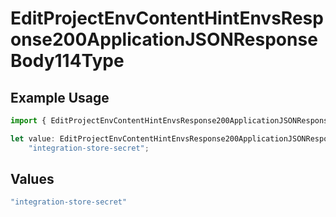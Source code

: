 # EditProjectEnvContentHintEnvsResponse200ApplicationJSONResponseBody114Type

## Example Usage

```typescript
import { EditProjectEnvContentHintEnvsResponse200ApplicationJSONResponseBody114Type } from "@vercel/sdk/models/operations";

let value: EditProjectEnvContentHintEnvsResponse200ApplicationJSONResponseBody114Type =
    "integration-store-secret";
```

## Values

```typescript
"integration-store-secret"
```